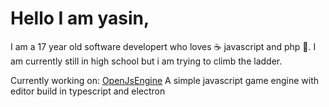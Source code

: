 # Hello I am yasin,
I am a 17 year old software developert who loves ☕ javascript and php 🐘. I am currently still in high school but i am trying to climb the ladder.

Currently working on: [OpenJsEngine](https://github.com/Yasintje/OpenJSEngine) 
A simple javascript game engine with editor build in typescript and electron

